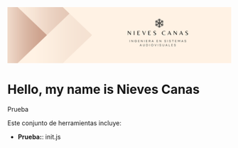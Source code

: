 ![Presentación del contenido](img/NC_Banner.png)
# Hello, my name is Nieves Canas

Prueba



Este conjunto de herramientas incluye:
- **Prueba:**: init.js


